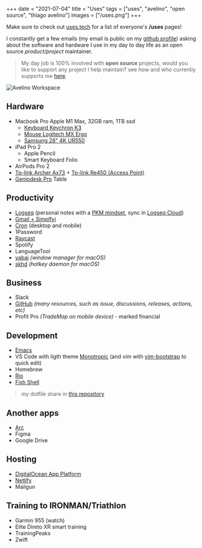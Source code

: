 +++
date = "2021-07-04"
title = "Uses"
tags = ["uses", "avelino", "open source", "thiago avelino"]
images = ["/uses.png"]
+++

Make sure to check out [uses.tech](https://uses.tech) for a list of everyone's **/uses** pages!

I constantly get a few emails (my email is public on my [github profile](https://github.com/avelino)) asking about the software and hardware I use in my day to day life as an open source _product/project_ maintainer.

> My day job is 100% involved with **open source** projects, would you like to support any project I help maintain? see how and who currently supports me [here](/thanks/).

![Avelino Workspace](/uses.png#center)

## Hardware

- Macbook Pro Apple M1 Max, 32GB ram, 1TB ssd
  - [Keyboard Keychron K3](https://www.amazon.com/Keychron-Ultra-Slim-Wireless-Bluetooth-Mechanical/dp/B0B48ZVQH5/)
  - [Mouse Logitech MX Ergo](https://www.amazon.com/Logitech-Ergo-Wireless-Trackball-Mouse/dp/B0753P1GTS/)
  - [Samsung 28" 4K UR550](https://www.amazon.com/SAMSUNG-U28R550UQNX-LU28R550UQNXZA-Monitor-Free/dp/B084V9CJB1/)
- iPad Pro 2
  - Apple Pencil
  - Smart Keyboard Folio
- AirPods Pro 2
- [Tp-link Archer Ax73](https://www.amazon.com/TP-Link-Archer-AX73-High-Speed-Streaming/dp/B0BTT3F159/) + [Tp-link Re450 (Access Point)](https://www.amazon.com/TP-Link-PCMag-Editors-Choice-Extender/dp/B010S6SG3S/)
- [Geniodesk Pro](https://www.geniodesks.com.br/produto-mesa-com-regulagem-de-altura-geniodesk-pro) Table

## Productivity

- [Logseq](https://logseq.com) (personal notes with a [PKM mindset](https://databaseline.tech/knowledge-management/), sync in [Logseq Cloud](https://blog.logseq.com/how-to-setup-and-use-logseq-sync/))
- [Gmail + Simplfyi](https://simpl.fyi/)
- [Cron](https://cron.app/) (desktop and mobile)
- 1Password
- [Raycast](https://www.raycast.com/)
- Spotify
- LanguageTool
- [yabai](https://github.com/koekeishiya/yabai) *(window manager for macOS)*
- [skhd](https://github.com/koekeishiya/skhd) *(hotkey daemon for macOS)*

## Business

- Slack
- [GitHub](https://github.com/avelino) *(many resources, such as issue, discussions, releases, actions, etc)*
- Profit Pro _(TradeMap on mobile device)_ - marked financial

## Development

- [Emacs](https://github.com/avelino/dotfiles/tree/main/doom.d)
- VS Code with ligth theme [Monotropic](https://github.com/avelino/monotropic-theme-vscode) (and _vim_ with [vim-bootstrap](https://vim-bootstrap.com/) to quick edit)
- Homebrew
- [Rio](https://raphamorim.io/rio/)
- [Fish Shell](https://fishshell.com/)

> my dotfile share in [this repository](https://github.com/avelino/dotfiles)

## Another apps

- [Arc](https://arc.net/)
- Figma
- Google Drive

## Hosting

- [DigitalOcean App Platform](https://m.do.co/c/bd3b723c0a36?utm_medium=opensource&utm_source=awesome-go)
- [Netlify](https://www.netlify.com/)
- Mailgun

## Training to IRONMAN/Triathlon

- Garmin 955 (watch)
- Elite Direto XR smart training
- TrainingPeaks
- Zwift
